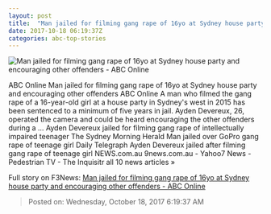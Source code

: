 ```yaml
---
layout: post
title:  "Man jailed for filming gang rape of 16yo at Sydney house party and encouraging other offenders - ABC Online"
date: 2017-10-18 06:19:37Z
categories: abc-top-stories
---
```


![Man jailed for filming gang rape of 16yo at Sydney house party and encouraging other offenders - ABC Online](http://www.abc.net.au/news/linkableblob/8413676/data/abc-news-og-data.jpg)

ABC Online Man jailed for filming gang rape of 16yo at Sydney house party and encouraging other offenders ABC Online A man who filmed the gang rape of a 16-year-old girl at a house party in Sydney's west in 2015 has been sentenced to a minimum of five years in jail. Ayden Devereux, 26, operated the camera and could be heard encouraging the other offenders during a ... Ayden Devereux jailed for filming gang rape of intellectually impaired teenager The Sydney Morning Herald Man jailed over GoPro gang rape of teenage girl Daily Telegraph Ayden Devereux jailed after filming gang rape of teenage girl NEWS.com.au 9news.com.au - Yahoo7 News - Pedestrian TV - The Inquisitr all 10 news articles »


Full story on F3News: [Man jailed for filming gang rape of 16yo at Sydney house party and encouraging other offenders - ABC Online](http://www.f3nws.com/n/2mkYEC)

> Posted on: Wednesday, October 18, 2017 6:19:37 AM
